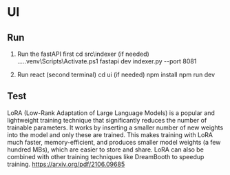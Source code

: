 # UI

## Run

1. Run the fastAPI first 
cd src\indexer
(if needed) ..\..\.venv\Scripts\Activate.ps1
fastapi dev indexer.py --port 8081

2. Run react (second terminal)
cd ui
(if needed) npm install
npm run dev


## Test
LoRA (Low-Rank Adaptation of Large Language Models) is a popular and lightweight training technique that significantly reduces the number of trainable parameters. It works by inserting a smaller number of new weights into the model and only these are trained. 
This makes training with LoRA much faster, memory-efficient, and produces smaller model weights (a few hundred MBs), which are easier to store and share. LoRA can also be combined with other training techniques like DreamBooth to speedup training.
https://arxiv.org/pdf/2106.09685